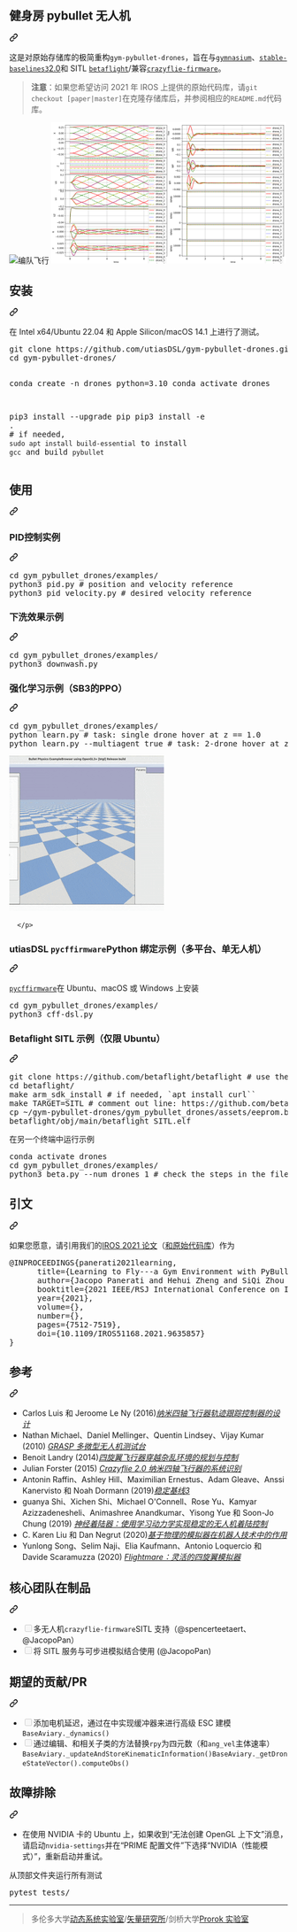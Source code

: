 <div class="Box-sc-g0xbh4-0 bJMeLZ js-snippet-clipboard-copy-unpositioned" data-hpc="true"><article class="markdown-body entry-content container-lg" itemprop="text"><div class="markdown-heading" dir="auto"><h1 tabindex="-1" class="heading-element" dir="auto"><font style="vertical-align: inherit;"><font style="vertical-align: inherit;">健身房 pybullet 无人机</font></font></h1><a id="user-content-gym-pybullet-drones" class="anchor" aria-label="永久链接：gym-pybullet-drones" href="#gym-pybullet-drones"><svg class="octicon octicon-link" viewBox="0 0 16 16" version="1.1" width="16" height="16" aria-hidden="true"><path d="m7.775 3.275 1.25-1.25a3.5 3.5 0 1 1 4.95 4.95l-2.5 2.5a3.5 3.5 0 0 1-4.95 0 .751.751 0 0 1 .018-1.042.751.751 0 0 1 1.042-.018 1.998 1.998 0 0 0 2.83 0l2.5-2.5a2.002 2.002 0 0 0-2.83-2.83l-1.25 1.25a.751.751 0 0 1-1.042-.018.751.751 0 0 1-.018-1.042Zm-4.69 9.64a1.998 1.998 0 0 0 2.83 0l1.25-1.25a.751.751 0 0 1 1.042.018.751.751 0 0 1 .018 1.042l-1.25 1.25a3.5 3.5 0 1 1-4.95-4.95l2.5-2.5a3.5 3.5 0 0 1 4.95 0 .751.751 0 0 1-.018 1.042.751.751 0 0 1-1.042.018 1.998 1.998 0 0 0-2.83 0l-2.5 2.5a1.998 1.998 0 0 0 0 2.83Z"></path></svg></a></div>
<p dir="auto"><font style="vertical-align: inherit;"><font style="vertical-align: inherit;">这是对原始存储库的极简重构</font></font><code>gym-pybullet-drones</code><font style="vertical-align: inherit;"><font style="vertical-align: inherit;">，旨在与</font></font><a href="https://github.com/Farama-Foundation/Gymnasium"><code>gymnasium</code></a><font style="vertical-align: inherit;"><font style="vertical-align: inherit;">、</font></font><a href="https://github.com/DLR-RM/stable-baselines3/pull/1327" data-hovercard-type="pull_request" data-hovercard-url="/DLR-RM/stable-baselines3/pull/1327/hovercard"><code>stable-baselines3</code><font style="vertical-align: inherit;"><font style="vertical-align: inherit;">2.0</font></font></a><font style="vertical-align: inherit;"><font style="vertical-align: inherit;">和 SITL </font></font><a href="https://github.com/betaflight/betaflight"><code>betaflight</code></a><font style="vertical-align: inherit;"><font style="vertical-align: inherit;">/兼容</font></font><a href="https://github.com/bitcraze/crazyflie-firmware/"><code>crazyflie-firmware</code></a><font style="vertical-align: inherit;"><font style="vertical-align: inherit;">。</font></font></p>
<blockquote>
<p dir="auto"><strong><font style="vertical-align: inherit;"><font style="vertical-align: inherit;">注意</font></font></strong><font style="vertical-align: inherit;"><font style="vertical-align: inherit;">：如果您希望访问 2021 年 IROS 上提供的原始代码库，请</font></font><code>git checkout [paper|master]</code><font style="vertical-align: inherit;"><font style="vertical-align: inherit;">在克隆存储库后，并参阅相应的</font></font><code>README.md</code><font style="vertical-align: inherit;"><font style="vertical-align: inherit;">代码库。</font></font></p>
</blockquote>
<p dir="auto"><animated-image data-catalyst="" style="width: 325px;"><a target="_blank" rel="noopener noreferrer" href="https://github.com/utiasDSL/gym-pybullet-drones/blob/main/gym_pybullet_drones/assets/helix.gif" data-target="animated-image.originalLink"><img src="https://github.com/utiasDSL/gym-pybullet-drones/raw/main/gym_pybullet_drones/assets/helix.gif" alt="编队飞行" style="max-width: 100%; display: inline-block;" data-target="animated-image.originalImage"></a>
       <a target="_blank" rel="noopener noreferrer" href="https://github.com/utiasDSL/gym-pybullet-drones/blob/main/gym_pybullet_drones/assets/helix.png"><img src="https://github.com/utiasDSL/gym-pybullet-drones/raw/main/gym_pybullet_drones/assets/helix.png" alt="控制信息" width="425" style="max-width: 100%;"></a></p>
<div class="markdown-heading" dir="auto"><h2 tabindex="-1" class="heading-element" dir="auto"><font style="vertical-align: inherit;"><font style="vertical-align: inherit;">安装</font></font></h2><a id="user-content-installation" class="anchor" aria-label="永久链接：安装" href="#installation"><svg class="octicon octicon-link" viewBox="0 0 16 16" version="1.1" width="16" height="16" aria-hidden="true"><path d="m7.775 3.275 1.25-1.25a3.5 3.5 0 1 1 4.95 4.95l-2.5 2.5a3.5 3.5 0 0 1-4.95 0 .751.751 0 0 1 .018-1.042.751.751 0 0 1 1.042-.018 1.998 1.998 0 0 0 2.83 0l2.5-2.5a2.002 2.002 0 0 0-2.83-2.83l-1.25 1.25a.751.751 0 0 1-1.042-.018.751.751 0 0 1-.018-1.042Zm-4.69 9.64a1.998 1.998 0 0 0 2.83 0l1.25-1.25a.751.751 0 0 1 1.042.018.751.751 0 0 1 .018 1.042l-1.25 1.25a3.5 3.5 0 1 1-4.95-4.95l2.5-2.5a3.5 3.5 0 0 1 4.95 0 .751.751 0 0 1-.018 1.042.751.751 0 0 1-1.042.018 1.998 1.998 0 0 0-2.83 0l-2.5 2.5a1.998 1.998 0 0 0 0 2.83Z"></path></svg></a></div>
<p dir="auto"><font style="vertical-align: inherit;"><font style="vertical-align: inherit;">在 Intel x64/Ubuntu 22.04 和 Apple Silicon/macOS 14.1 上进行了测试。</font></font></p>
<div class="highlight highlight-source-shell notranslate position-relative overflow-auto" dir="auto"><pre>git clone https://github.com/utiasDSL/gym-pybullet-drones.git
<span class="pl-c1">cd</span> gym-pybullet-drones/

conda create -n drones python=3.10
conda activate drones

pip3 install --upgrade pip
pip3 install -e <span class="pl-c1">.</span> <span class="pl-c"><span class="pl-c">#</span> if needed, `sudo apt install build-essential` to install `gcc` and build `pybullet`</span>
</pre><div class="zeroclipboard-container">
     
  </div></div>
<div class="markdown-heading" dir="auto"><h2 tabindex="-1" class="heading-element" dir="auto"><font style="vertical-align: inherit;"><font style="vertical-align: inherit;">使用</font></font></h2><a id="user-content-use" class="anchor" aria-label="永久链接：使用" href="#use"><svg class="octicon octicon-link" viewBox="0 0 16 16" version="1.1" width="16" height="16" aria-hidden="true"><path d="m7.775 3.275 1.25-1.25a3.5 3.5 0 1 1 4.95 4.95l-2.5 2.5a3.5 3.5 0 0 1-4.95 0 .751.751 0 0 1 .018-1.042.751.751 0 0 1 1.042-.018 1.998 1.998 0 0 0 2.83 0l2.5-2.5a2.002 2.002 0 0 0-2.83-2.83l-1.25 1.25a.751.751 0 0 1-1.042-.018.751.751 0 0 1-.018-1.042Zm-4.69 9.64a1.998 1.998 0 0 0 2.83 0l1.25-1.25a.751.751 0 0 1 1.042.018.751.751 0 0 1 .018 1.042l-1.25 1.25a3.5 3.5 0 1 1-4.95-4.95l2.5-2.5a3.5 3.5 0 0 1 4.95 0 .751.751 0 0 1-.018 1.042.751.751 0 0 1-1.042.018 1.998 1.998 0 0 0-2.83 0l-2.5 2.5a1.998 1.998 0 0 0 0 2.83Z"></path></svg></a></div>
<div class="markdown-heading" dir="auto"><h3 tabindex="-1" class="heading-element" dir="auto"><font style="vertical-align: inherit;"><font style="vertical-align: inherit;">PID控制实例</font></font></h3><a id="user-content-pid-control-examples" class="anchor" aria-label="永久链接：PID 控制示例" href="#pid-control-examples"><svg class="octicon octicon-link" viewBox="0 0 16 16" version="1.1" width="16" height="16" aria-hidden="true"><path d="m7.775 3.275 1.25-1.25a3.5 3.5 0 1 1 4.95 4.95l-2.5 2.5a3.5 3.5 0 0 1-4.95 0 .751.751 0 0 1 .018-1.042.751.751 0 0 1 1.042-.018 1.998 1.998 0 0 0 2.83 0l2.5-2.5a2.002 2.002 0 0 0-2.83-2.83l-1.25 1.25a.751.751 0 0 1-1.042-.018.751.751 0 0 1-.018-1.042Zm-4.69 9.64a1.998 1.998 0 0 0 2.83 0l1.25-1.25a.751.751 0 0 1 1.042.018.751.751 0 0 1 .018 1.042l-1.25 1.25a3.5 3.5 0 1 1-4.95-4.95l2.5-2.5a3.5 3.5 0 0 1 4.95 0 .751.751 0 0 1-.018 1.042.751.751 0 0 1-1.042.018 1.998 1.998 0 0 0-2.83 0l-2.5 2.5a1.998 1.998 0 0 0 0 2.83Z"></path></svg></a></div>
<div class="highlight highlight-source-shell notranslate position-relative overflow-auto" dir="auto"><pre><span class="pl-c1">cd</span> gym_pybullet_drones/examples/
python3 pid.py <span class="pl-c"><span class="pl-c">#</span> position and velocity reference</span>
python3 pid_velocity.py <span class="pl-c"><span class="pl-c">#</span> desired velocity reference</span></pre><div class="zeroclipboard-container">
    
  </div></div>
<div class="markdown-heading" dir="auto"><h3 tabindex="-1" class="heading-element" dir="auto"><font style="vertical-align: inherit;"><font style="vertical-align: inherit;">下洗效果示例</font></font></h3><a id="user-content-downwash-effect-example" class="anchor" aria-label="永久链接：下洗效果示例" href="#downwash-effect-example"><svg class="octicon octicon-link" viewBox="0 0 16 16" version="1.1" width="16" height="16" aria-hidden="true"><path d="m7.775 3.275 1.25-1.25a3.5 3.5 0 1 1 4.95 4.95l-2.5 2.5a3.5 3.5 0 0 1-4.95 0 .751.751 0 0 1 .018-1.042.751.751 0 0 1 1.042-.018 1.998 1.998 0 0 0 2.83 0l2.5-2.5a2.002 2.002 0 0 0-2.83-2.83l-1.25 1.25a.751.751 0 0 1-1.042-.018.751.751 0 0 1-.018-1.042Zm-4.69 9.64a1.998 1.998 0 0 0 2.83 0l1.25-1.25a.751.751 0 0 1 1.042.018.751.751 0 0 1 .018 1.042l-1.25 1.25a3.5 3.5 0 1 1-4.95-4.95l2.5-2.5a3.5 3.5 0 0 1 4.95 0 .751.751 0 0 1-.018 1.042.751.751 0 0 1-1.042.018 1.998 1.998 0 0 0-2.83 0l-2.5 2.5a1.998 1.998 0 0 0 0 2.83Z"></path></svg></a></div>
<div class="highlight highlight-source-shell notranslate position-relative overflow-auto" dir="auto"><pre><span class="pl-c1">cd</span> gym_pybullet_drones/examples/
python3 downwash.py</pre><div class="zeroclipboard-container">
   
  </div></div>
<div class="markdown-heading" dir="auto"><h3 tabindex="-1" class="heading-element" dir="auto"><font style="vertical-align: inherit;"><font style="vertical-align: inherit;">强化学习示例（SB3的PPO）</font></font></h3><a id="user-content-reinforcement-learning-examples-sb3s-ppo" class="anchor" aria-label="永久链接：强化学习示例（SB3 的 PPO）" href="#reinforcement-learning-examples-sb3s-ppo"><svg class="octicon octicon-link" viewBox="0 0 16 16" version="1.1" width="16" height="16" aria-hidden="true"><path d="m7.775 3.275 1.25-1.25a3.5 3.5 0 1 1 4.95 4.95l-2.5 2.5a3.5 3.5 0 0 1-4.95 0 .751.751 0 0 1 .018-1.042.751.751 0 0 1 1.042-.018 1.998 1.998 0 0 0 2.83 0l2.5-2.5a2.002 2.002 0 0 0-2.83-2.83l-1.25 1.25a.751.751 0 0 1-1.042-.018.751.751 0 0 1-.018-1.042Zm-4.69 9.64a1.998 1.998 0 0 0 2.83 0l1.25-1.25a.751.751 0 0 1 1.042.018.751.751 0 0 1 .018 1.042l-1.25 1.25a3.5 3.5 0 1 1-4.95-4.95l2.5-2.5a3.5 3.5 0 0 1 4.95 0 .751.751 0 0 1-.018 1.042.751.751 0 0 1-1.042.018 1.998 1.998 0 0 0-2.83 0l-2.5 2.5a1.998 1.998 0 0 0 0 2.83Z"></path></svg></a></div>
<div class="highlight highlight-source-shell notranslate position-relative overflow-auto" dir="auto"><pre><span class="pl-c1">cd</span> gym_pybullet_drones/examples/
python learn.py <span class="pl-c"><span class="pl-c">#</span> task: single drone hover at z == 1.0</span>
python learn.py --multiagent <span class="pl-c1">true</span> <span class="pl-c"><span class="pl-c">#</span> task: 2-drone hover at z == 1.2 and 0.7</span></pre><div class="zeroclipboard-container">
    
  </div></div>
<p dir="auto"><animated-image data-catalyst="" style="width: 375px;"><a target="_blank" rel="noopener noreferrer" href="https://github.com/utiasDSL/gym-pybullet-drones/blob/main/gym_pybullet_drones/assets/rl.gif" data-target="animated-image.originalLink"><img src="https://github.com/utiasDSL/gym-pybullet-drones/raw/main/gym_pybullet_drones/assets/rl.gif" alt="例子" style="max-width: 100%; display: inline-block;" data-target="animated-image.originalImage"></a>
     
      </p>
<div class="markdown-heading" dir="auto"><h3 tabindex="-1" class="heading-element" dir="auto"><font style="vertical-align: inherit;"><font style="vertical-align: inherit;">utiasDSL </font></font><code>pycffirmware</code><font style="vertical-align: inherit;"><font style="vertical-align: inherit;">Python 绑定示例（多平台、单无人机）</font></font></h3><a id="user-content-utiasdsl-pycffirmware-python-bindings-example-multiplatform-single-drone" class="anchor" aria-label="永久链接：utiasDSL pycffirmware Python 绑定示例（多平台，单无人机）" href="#utiasdsl-pycffirmware-python-bindings-example-multiplatform-single-drone"><svg class="octicon octicon-link" viewBox="0 0 16 16" version="1.1" width="16" height="16" aria-hidden="true"><path d="m7.775 3.275 1.25-1.25a3.5 3.5 0 1 1 4.95 4.95l-2.5 2.5a3.5 3.5 0 0 1-4.95 0 .751.751 0 0 1 .018-1.042.751.751 0 0 1 1.042-.018 1.998 1.998 0 0 0 2.83 0l2.5-2.5a2.002 2.002 0 0 0-2.83-2.83l-1.25 1.25a.751.751 0 0 1-1.042-.018.751.751 0 0 1-.018-1.042Zm-4.69 9.64a1.998 1.998 0 0 0 2.83 0l1.25-1.25a.751.751 0 0 1 1.042.018.751.751 0 0 1 .018 1.042l-1.25 1.25a3.5 3.5 0 1 1-4.95-4.95l2.5-2.5a3.5 3.5 0 0 1 4.95 0 .751.751 0 0 1-.018 1.042.751.751 0 0 1-1.042.018 1.998 1.998 0 0 0-2.83 0l-2.5 2.5a1.998 1.998 0 0 0 0 2.83Z"></path></svg></a></div>
<p dir="auto"><font style="vertical-align: inherit;"></font><a href="https://github.com/utiasDSL/pycffirmware?tab=readme-ov-file#installation"><code>pycffirmware</code></a><font style="vertical-align: inherit;"><font style="vertical-align: inherit;">在 Ubuntu、macOS 或 Windows 上</font><font style="vertical-align: inherit;">安装</font></font></p>
<div class="highlight highlight-source-shell notranslate position-relative overflow-auto" dir="auto"><pre><span class="pl-c1">cd</span> gym_pybullet_drones/examples/
python3 cff-dsl.py</pre><div class="zeroclipboard-container">
     
  </div></div>
<div class="markdown-heading" dir="auto"><h3 tabindex="-1" class="heading-element" dir="auto"><font style="vertical-align: inherit;"><font style="vertical-align: inherit;">Betaflight SITL 示例（仅限 Ubuntu）</font></font></h3><a id="user-content-betaflight-sitl-example-ubuntu-only" class="anchor" aria-label="永久链接：Betaflight SITL 示例（仅限 Ubuntu）" href="#betaflight-sitl-example-ubuntu-only"><svg class="octicon octicon-link" viewBox="0 0 16 16" version="1.1" width="16" height="16" aria-hidden="true"><path d="m7.775 3.275 1.25-1.25a3.5 3.5 0 1 1 4.95 4.95l-2.5 2.5a3.5 3.5 0 0 1-4.95 0 .751.751 0 0 1 .018-1.042.751.751 0 0 1 1.042-.018 1.998 1.998 0 0 0 2.83 0l2.5-2.5a2.002 2.002 0 0 0-2.83-2.83l-1.25 1.25a.751.751 0 0 1-1.042-.018.751.751 0 0 1-.018-1.042Zm-4.69 9.64a1.998 1.998 0 0 0 2.83 0l1.25-1.25a.751.751 0 0 1 1.042.018.751.751 0 0 1 .018 1.042l-1.25 1.25a3.5 3.5 0 1 1-4.95-4.95l2.5-2.5a3.5 3.5 0 0 1 4.95 0 .751.751 0 0 1-.018 1.042.751.751 0 0 1-1.042.018 1.998 1.998 0 0 0-2.83 0l-2.5 2.5a1.998 1.998 0 0 0 0 2.83Z"></path></svg></a></div>
<div class="highlight highlight-source-shell notranslate position-relative overflow-auto" dir="auto"><pre>git clone https://github.com/betaflight/betaflight <span class="pl-c"><span class="pl-c">#</span> use the `master` branch at the time of writing (future release 4.5)</span>
<span class="pl-c1">cd</span> betaflight/ 
make arm_sdk_install <span class="pl-c"><span class="pl-c">#</span> if needed, `apt install curl``</span>
make TARGET=SITL <span class="pl-c"><span class="pl-c">#</span> comment out line: https://github.com/betaflight/betaflight/blob/master/src/main/main.c#L52</span>
cp <span class="pl-k">~</span>/gym-pybullet-drones/gym_pybullet_drones/assets/eeprom.bin <span class="pl-k">~</span>/betaflight/ <span class="pl-c"><span class="pl-c">#</span> assuming both gym-pybullet-drones/ and betaflight/ were cloned in ~/</span>
betaflight/obj/main/betaflight_SITL.elf</pre><div class="zeroclipboard-container">
    
  </div></div>
<p dir="auto"><font style="vertical-align: inherit;"><font style="vertical-align: inherit;">在另一个终端中运行示例</font></font></p>
<div class="highlight highlight-source-shell notranslate position-relative overflow-auto" dir="auto"><pre>conda activate drones
<span class="pl-c1">cd</span> gym_pybullet_drones/examples/
python3 beta.py --num_drones 1 <span class="pl-c"><span class="pl-c">#</span> check the steps in the file's docstrings to use multiple drones</span></pre><div class="zeroclipboard-container">
    
  </div></div>
<div class="markdown-heading" dir="auto"><h2 tabindex="-1" class="heading-element" dir="auto"><font style="vertical-align: inherit;"><font style="vertical-align: inherit;">引文</font></font></h2><a id="user-content-citation" class="anchor" aria-label="永久链接：引文" href="#citation"><svg class="octicon octicon-link" viewBox="0 0 16 16" version="1.1" width="16" height="16" aria-hidden="true"><path d="m7.775 3.275 1.25-1.25a3.5 3.5 0 1 1 4.95 4.95l-2.5 2.5a3.5 3.5 0 0 1-4.95 0 .751.751 0 0 1 .018-1.042.751.751 0 0 1 1.042-.018 1.998 1.998 0 0 0 2.83 0l2.5-2.5a2.002 2.002 0 0 0-2.83-2.83l-1.25 1.25a.751.751 0 0 1-1.042-.018.751.751 0 0 1-.018-1.042Zm-4.69 9.64a1.998 1.998 0 0 0 2.83 0l1.25-1.25a.751.751 0 0 1 1.042.018.751.751 0 0 1 .018 1.042l-1.25 1.25a3.5 3.5 0 1 1-4.95-4.95l2.5-2.5a3.5 3.5 0 0 1 4.95 0 .751.751 0 0 1-.018 1.042.751.751 0 0 1-1.042.018 1.998 1.998 0 0 0-2.83 0l-2.5 2.5a1.998 1.998 0 0 0 0 2.83Z"></path></svg></a></div>
<p dir="auto"><font style="vertical-align: inherit;"><font style="vertical-align: inherit;">如果您愿意，请引用我们的</font></font><a href="https://arxiv.org/abs/2103.02142" rel="nofollow"><font style="vertical-align: inherit;"><font style="vertical-align: inherit;">IROS 2021 论文</font></font></a><font style="vertical-align: inherit;"><font style="vertical-align: inherit;">（</font></font><a href="https://github.com/utiasDSL/gym-pybullet-drones/tree/paper"><font style="vertical-align: inherit;"><font style="vertical-align: inherit;">和原始代码库</font></font></a><font style="vertical-align: inherit;"><font style="vertical-align: inherit;">）作为</font></font></p>
<div class="highlight highlight-text-bibtex notranslate position-relative overflow-auto" dir="auto"><pre><span class="pl-k">@INPROCEEDINGS</span>{<span class="pl-en">panerati2021learning</span>,
      <span class="pl-s">title</span>=<span class="pl-s"><span class="pl-pds">{</span>Learning to Fly---a Gym Environment with PyBullet Physics for Reinforcement Learning of Multi-agent Quadcopter Control<span class="pl-pds">}</span></span>, 
      <span class="pl-s">author</span>=<span class="pl-s"><span class="pl-pds">{</span>Jacopo Panerati and Hehui Zheng and SiQi Zhou and James Xu and Amanda Prorok and Angela P. Schoellig<span class="pl-pds">}</span></span>,
      <span class="pl-s">booktitle</span>=<span class="pl-s"><span class="pl-pds">{</span>2021 IEEE/RSJ International Conference on Intelligent Robots and Systems (IROS)<span class="pl-pds">}</span></span>,
      <span class="pl-s">year</span>=<span class="pl-s"><span class="pl-pds">{</span>2021<span class="pl-pds">}</span></span>,
      <span class="pl-s">volume</span>=<span class="pl-s"><span class="pl-pds">{</span><span class="pl-pds">}</span></span>,
      <span class="pl-s">number</span>=<span class="pl-s"><span class="pl-pds">{</span><span class="pl-pds">}</span></span>,
      <span class="pl-s">pages</span>=<span class="pl-s"><span class="pl-pds">{</span>7512-7519<span class="pl-pds">}</span></span>,
      <span class="pl-s">doi</span>=<span class="pl-s"><span class="pl-pds">{</span>10.1109/IROS51168.2021.9635857<span class="pl-pds">}</span></span>
}</pre><div class="zeroclipboard-container">
   
  </div></div>
<div class="markdown-heading" dir="auto"><h2 tabindex="-1" class="heading-element" dir="auto"><font style="vertical-align: inherit;"><font style="vertical-align: inherit;">参考</font></font></h2><a id="user-content-references" class="anchor" aria-label="永久链接：参考文献" href="#references"><svg class="octicon octicon-link" viewBox="0 0 16 16" version="1.1" width="16" height="16" aria-hidden="true"><path d="m7.775 3.275 1.25-1.25a3.5 3.5 0 1 1 4.95 4.95l-2.5 2.5a3.5 3.5 0 0 1-4.95 0 .751.751 0 0 1 .018-1.042.751.751 0 0 1 1.042-.018 1.998 1.998 0 0 0 2.83 0l2.5-2.5a2.002 2.002 0 0 0-2.83-2.83l-1.25 1.25a.751.751 0 0 1-1.042-.018.751.751 0 0 1-.018-1.042Zm-4.69 9.64a1.998 1.998 0 0 0 2.83 0l1.25-1.25a.751.751 0 0 1 1.042.018.751.751 0 0 1 .018 1.042l-1.25 1.25a3.5 3.5 0 1 1-4.95-4.95l2.5-2.5a3.5 3.5 0 0 1 4.95 0 .751.751 0 0 1-.018 1.042.751.751 0 0 1-1.042.018 1.998 1.998 0 0 0-2.83 0l-2.5 2.5a1.998 1.998 0 0 0 0 2.83Z"></path></svg></a></div>
<ul dir="auto">
<li><font style="vertical-align: inherit;"><font style="vertical-align: inherit;">Carlos Luis 和 Jeroome Le Ny (2016)</font></font><a href="https://arxiv.org/pdf/1608.05786.pdf" rel="nofollow"><em><font style="vertical-align: inherit;"><font style="vertical-align: inherit;">纳米四轴飞行器轨迹跟踪控制器的设计</font></font></em></a></li>
<li><font style="vertical-align: inherit;"><font style="vertical-align: inherit;">Nathan Michael、Daniel Mellinger、Quentin Lindsey、Vijay Kumar (2010) </font></font><a href="http://citeseerx.ist.psu.edu/viewdoc/download?doi=10.1.1.169.1687&amp;rep=rep1&amp;type=pdf" rel="nofollow"><em><font style="vertical-align: inherit;"><font style="vertical-align: inherit;">GRASP 多微型无人机测试台</font></font></em></a></li>
<li><font style="vertical-align: inherit;"><font style="vertical-align: inherit;">Benoit Landry (2014)</font></font><a href="http://groups.csail.mit.edu/robotics-center/public_papers/Landry15" rel="nofollow"><em><font style="vertical-align: inherit;"><font style="vertical-align: inherit;">四旋翼飞行器穿越杂乱环境的规划与控制</font></font></em></a></li>
<li><font style="vertical-align: inherit;"><font style="vertical-align: inherit;">Julian Forster (2015) </font></font><a href="https://www.research-collection.ethz.ch/handle/20.500.11850/214143" rel="nofollow"><em><font style="vertical-align: inherit;"><font style="vertical-align: inherit;">Crazyflie 2.0 纳米四轴飞行器的系统识别</font></font></em></a></li>
<li><font style="vertical-align: inherit;"><font style="vertical-align: inherit;">Antonin Raffin、Ashley Hill、Maximilian Ernestus、Adam Gleave、Anssi Kanervisto 和 Noah Dormann (2019)</font></font><a href="https://github.com/DLR-RM/stable-baselines3"><em><font style="vertical-align: inherit;"><font style="vertical-align: inherit;">稳定基线3</font></font></em></a></li>
<li><font style="vertical-align: inherit;"><font style="vertical-align: inherit;">guanya Shi、Xichen Shi、Michael O'Connell、Rose Yu、Kamyar Azizzadenesheli、Animashree Anandkumar、Yisong Yue 和 Soon-Jo Chung (2019)
</font></font><a href="https://arxiv.org/pdf/1811.08027.pdf" rel="nofollow"><em><font style="vertical-align: inherit;"><font style="vertical-align: inherit;">神经着陆器：使用学习动力学实现稳定的无人机着陆控制</font></font></em></a></li>
<li><font style="vertical-align: inherit;"><font style="vertical-align: inherit;">C. Karen Liu 和 Dan Negrut (2020)</font></font><a href="https://www.annualreviews.org/doi/pdf/10.1146/annurev-control-072220-093055" rel="nofollow"><em><font style="vertical-align: inherit;"><font style="vertical-align: inherit;">基于物理的模拟器在机器人技术中的作用</font></font></em></a></li>
<li><font style="vertical-align: inherit;"><font style="vertical-align: inherit;">Yunlong Song、Selim Naji、Elia Kaufmann、Antonio Loquercio 和 Davide Scaramuzza (2020) </font></font><a href="https://arxiv.org/pdf/2009.00563.pdf" rel="nofollow"><em><font style="vertical-align: inherit;"><font style="vertical-align: inherit;">Flightmare：灵活的四旋翼模拟器</font></font></em></a></li>
</ul>
<div class="markdown-heading" dir="auto"><h2 tabindex="-1" class="heading-element" dir="auto"><font style="vertical-align: inherit;"><font style="vertical-align: inherit;">核心团队在制品</font></font></h2><a id="user-content-core-team-wip" class="anchor" aria-label="永久链接：核心团队 WIP" href="#core-team-wip"><svg class="octicon octicon-link" viewBox="0 0 16 16" version="1.1" width="16" height="16" aria-hidden="true"><path d="m7.775 3.275 1.25-1.25a3.5 3.5 0 1 1 4.95 4.95l-2.5 2.5a3.5 3.5 0 0 1-4.95 0 .751.751 0 0 1 .018-1.042.751.751 0 0 1 1.042-.018 1.998 1.998 0 0 0 2.83 0l2.5-2.5a2.002 2.002 0 0 0-2.83-2.83l-1.25 1.25a.751.751 0 0 1-1.042-.018.751.751 0 0 1-.018-1.042Zm-4.69 9.64a1.998 1.998 0 0 0 2.83 0l1.25-1.25a.751.751 0 0 1 1.042.018.751.751 0 0 1 .018 1.042l-1.25 1.25a3.5 3.5 0 1 1-4.95-4.95l2.5-2.5a3.5 3.5 0 0 1 4.95 0 .751.751 0 0 1-.018 1.042.751.751 0 0 1-1.042.018 1.998 1.998 0 0 0-2.83 0l-2.5 2.5a1.998 1.998 0 0 0 0 2.83Z"></path></svg></a></div>
<ul class="contains-task-list">
<li class="task-list-item"><input type="checkbox" id="" disabled="" class="task-list-item-checkbox"><font style="vertical-align: inherit;"><font style="vertical-align: inherit;">多无人机</font></font><code>crazyflie-firmware</code><font style="vertical-align: inherit;"><font style="vertical-align: inherit;">SITL 支持（@spencerteetaert、@JacopoPan）</font></font></li>
<li class="task-list-item"><input type="checkbox" id="" disabled="" class="task-list-item-checkbox"><font style="vertical-align: inherit;"><font style="vertical-align: inherit;">将 SITL 服务与可步进模拟结合使用 (@JacopoPan)</font></font></li>
</ul>
<div class="markdown-heading" dir="auto"><h2 tabindex="-1" class="heading-element" dir="auto"><font style="vertical-align: inherit;"><font style="vertical-align: inherit;">期望的贡献/PR</font></font></h2><a id="user-content-desired-contributionsprs" class="anchor" aria-label="永久链接：期望的贡献/PR" href="#desired-contributionsprs"><svg class="octicon octicon-link" viewBox="0 0 16 16" version="1.1" width="16" height="16" aria-hidden="true"><path d="m7.775 3.275 1.25-1.25a3.5 3.5 0 1 1 4.95 4.95l-2.5 2.5a3.5 3.5 0 0 1-4.95 0 .751.751 0 0 1 .018-1.042.751.751 0 0 1 1.042-.018 1.998 1.998 0 0 0 2.83 0l2.5-2.5a2.002 2.002 0 0 0-2.83-2.83l-1.25 1.25a.751.751 0 0 1-1.042-.018.751.751 0 0 1-.018-1.042Zm-4.69 9.64a1.998 1.998 0 0 0 2.83 0l1.25-1.25a.751.751 0 0 1 1.042.018.751.751 0 0 1 .018 1.042l-1.25 1.25a3.5 3.5 0 1 1-4.95-4.95l2.5-2.5a3.5 3.5 0 0 1 4.95 0 .751.751 0 0 1-.018 1.042.751.751 0 0 1-1.042.018 1.998 1.998 0 0 0-2.83 0l-2.5 2.5a1.998 1.998 0 0 0 0 2.83Z"></path></svg></a></div>
<ul class="contains-task-list">
<li class="task-list-item"><input type="checkbox" id="" disabled="" class="task-list-item-checkbox"><font style="vertical-align: inherit;"><font style="vertical-align: inherit;">添加电机延迟，通过在中实现缓冲器来进行高级 ESC 建模</font></font><code>BaseAviary._dynamics()</code></li>
<li class="task-list-item"><input type="checkbox" id="" disabled="" class="task-list-item-checkbox"><font style="vertical-align: inherit;"><font style="vertical-align: inherit;">通过编辑、</font><font style="vertical-align: inherit;">和</font><font style="vertical-align: inherit;">相关子类的方法</font><font style="vertical-align: inherit;">替换</font></font><code>rpy</code><font style="vertical-align: inherit;"><font style="vertical-align: inherit;">为四元数（和</font></font><code>ang_vel</code><font style="vertical-align: inherit;"><font style="vertical-align: inherit;">主体速率）</font></font><code>BaseAviary._updateAndStoreKinematicInformation()</code><font style="vertical-align: inherit;"></font><code>BaseAviary._getDroneStateVector()</code><font style="vertical-align: inherit;"></font><code>.computeObs()</code><font style="vertical-align: inherit;"></font></li>
</ul>
<div class="markdown-heading" dir="auto"><h2 tabindex="-1" class="heading-element" dir="auto"><font style="vertical-align: inherit;"><font style="vertical-align: inherit;">故障排除</font></font></h2><a id="user-content-troubleshooting" class="anchor" aria-label="永久链接：故障排除" href="#troubleshooting"><svg class="octicon octicon-link" viewBox="0 0 16 16" version="1.1" width="16" height="16" aria-hidden="true"><path d="m7.775 3.275 1.25-1.25a3.5 3.5 0 1 1 4.95 4.95l-2.5 2.5a3.5 3.5 0 0 1-4.95 0 .751.751 0 0 1 .018-1.042.751.751 0 0 1 1.042-.018 1.998 1.998 0 0 0 2.83 0l2.5-2.5a2.002 2.002 0 0 0-2.83-2.83l-1.25 1.25a.751.751 0 0 1-1.042-.018.751.751 0 0 1-.018-1.042Zm-4.69 9.64a1.998 1.998 0 0 0 2.83 0l1.25-1.25a.751.751 0 0 1 1.042.018.751.751 0 0 1 .018 1.042l-1.25 1.25a3.5 3.5 0 1 1-4.95-4.95l2.5-2.5a3.5 3.5 0 0 1 4.95 0 .751.751 0 0 1-.018 1.042.751.751 0 0 1-1.042.018 1.998 1.998 0 0 0-2.83 0l-2.5 2.5a1.998 1.998 0 0 0 0 2.83Z"></path></svg></a></div>
<ul dir="auto">
<li><font style="vertical-align: inherit;"><font style="vertical-align: inherit;">在使用 NVIDIA 卡的 Ubuntu 上，如果收到“无法创建 OpenGL 上下文”消息，请启动</font></font><code>nvidia-settings</code><font style="vertical-align: inherit;"><font style="vertical-align: inherit;">并在“PRIME 配置文件”下选择“NVIDIA（性能模式）”，重新启动并重试。</font></font></li>
</ul>
<p dir="auto"><font style="vertical-align: inherit;"><font style="vertical-align: inherit;">从顶部文件夹运行所有测试</font></font></p>
<div class="highlight highlight-source-shell notranslate position-relative overflow-auto" dir="auto"><pre>pytest tests/</pre><div class="zeroclipboard-container">
    
  </div></div>
<hr>
<blockquote>
<p dir="auto"><font style="vertical-align: inherit;"><font style="vertical-align: inherit;">多伦多大学</font></font><a href="https://github.com/utiasDSL"><font style="vertical-align: inherit;"><font style="vertical-align: inherit;">动态系统实验室</font></font></a><font style="vertical-align: inherit;"><font style="vertical-align: inherit;">/</font></font><a href="https://github.com/VectorInstitute"><font style="vertical-align: inherit;"><font style="vertical-align: inherit;">矢量研究所</font></font></a><font style="vertical-align: inherit;"><font style="vertical-align: inherit;">/剑桥大学</font></font><a href="https://github.com/proroklab"><font style="vertical-align: inherit;"><font style="vertical-align: inherit;">Prorok 实验室</font></font></a></p>
</blockquote>
</article></div>
